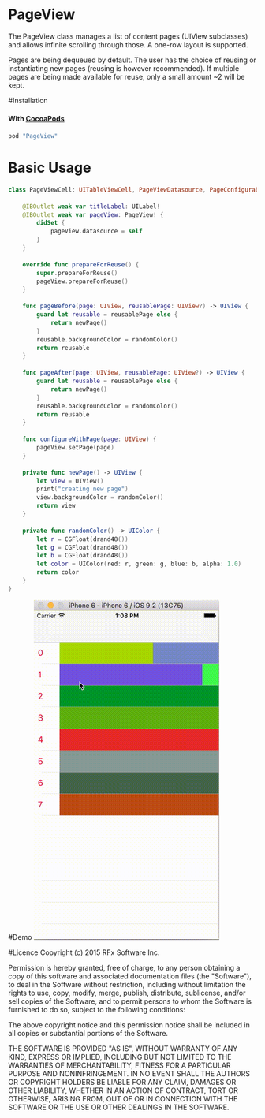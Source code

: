 # PageView
The PageView class manages a list of content pages (UIView subclasses) and allows infinite scrolling through those. A one-row layout is supported.

Pages are being dequeued by default. The user has the choice of reusing or instantiating new pages (reusing is however recommended). If multiple pages are being made available for reuse, only a small amount ~2 will be kept.

#Installation
#### With [CocoaPods](http://cocoapods.org/)

```ruby
pod "PageView"
```

# Basic Usage
```Swift
class PageViewCell: UITableViewCell, PageViewDatasource, PageConfigurable {

    @IBOutlet weak var titleLabel: UILabel!
    @IBOutlet weak var pageView: PageView! {
        didSet {
            pageView.datasource = self
        }
    }
    
    override func prepareForReuse() {
        super.prepareForReuse()
        pageView.prepareForReuse()
    }

    func pageBefore(page: UIView, reusablePage: UIView?) -> UIView {
        guard let reusable = reusablePage else {
            return newPage()
        }
        reusable.backgroundColor = randomColor()
        return reusable
    }
    
    func pageAfter(page: UIView, reusablePage: UIView?) -> UIView {
        guard let reusable = reusablePage else {
            return newPage()
        }
        reusable.backgroundColor = randomColor()
        return reusable
    }
    
    func configureWithPage(page: UIView) {
        pageView.setPage(page)
    }
    
    private func newPage() -> UIView {
        let view = UIView()
        print("creating new page")
        view.backgroundColor = randomColor()
        return view
    }
    
    private func randomColor() -> UIColor {
        let r = CGFloat(drand48())
        let g = CGFloat(drand48())
        let b = CGFloat(drand48())
        let color = UIColor(red: r, green: g, blue: b, alpha: 1.0)
        return color
    }
}
```

#Demo
![PageViewDemo](images/PageViewDemo.gif "Demo")

#Licence
Copyright (c) 2015 RFx Software Inc.

Permission is hereby granted, free of charge, to any person obtaining a copy of this software and associated documentation files (the "Software"), to deal in the Software without restriction, including without limitation the rights to use, copy, modify, merge, publish, distribute, sublicense, and/or sell copies of the Software, and to permit persons to whom the Software is furnished to do so, subject to the following conditions:

The above copyright notice and this permission notice shall be included in all copies or substantial portions of the Software.

THE SOFTWARE IS PROVIDED "AS IS", WITHOUT WARRANTY OF ANY KIND, EXPRESS OR IMPLIED, INCLUDING BUT NOT LIMITED TO THE WARRANTIES OF MERCHANTABILITY, FITNESS FOR A PARTICULAR PURPOSE AND NONINFRINGEMENT. IN NO EVENT SHALL THE AUTHORS OR COPYRIGHT HOLDERS BE LIABLE FOR ANY CLAIM, DAMAGES OR OTHER LIABILITY, WHETHER IN AN ACTION OF CONTRACT, TORT OR OTHERWISE, ARISING FROM, OUT OF OR IN CONNECTION WITH THE SOFTWARE OR THE USE OR OTHER DEALINGS IN THE SOFTWARE.